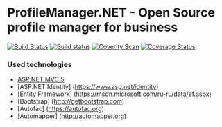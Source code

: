 # ProfileManager.NET - Open Source profile manager for business

[![Build Status](https://travis-ci.org/antifrizz52/ProfileManager.svg?branch=develop)](https://travis-ci.org/antifrizz52/ProfileManager)
[![Build status](https://ci.appveyor.com/api/projects/status/s6319tkp7qp8ibtk/branch/master?svg=true)](https://ci.appveyor.com/project/antifrizz52/profilemanager/branch/master)
[![Coverity Scan](https://scan.coverity.com/projects/10467/badge.svg)](https://scan.coverity.com/projects/antifrizz52-profilemanager)
[![Coverage Status](https://coveralls.io/repos/github/antifrizz52/ProfileManager/badge.svg)](https://coveralls.io/github/antifrizz52/ProfileManager)

### Used technologies
* [ASP.NET MVC 5](https://www.asp.net/mvc/mvc5)
* [ASP.NET Identity] (https://www.asp.net/identity)
* [Entity Framework] (https://msdn.microsoft.com/ru-ru/data/ef.aspx)
* [Bootstrap] (http://getbootstrap.com)
* [Autofac] (https://autofac.org)
* [Automapper] (http://automapper.org)

